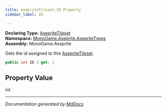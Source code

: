 ```yaml
---
title: AsepriteTileset.ID Property
sidebar_label: ID

---
```


**Declaring Type:** [AsepriteTileset](../)  
**Namespace:** [MonoGame.Aseprite.AsepriteTypes](../../)  
**Assembly:** MonoGame.Aseprite

Gets the id assigned to this [AsepriteTileset](../).

```csharp
public int ID { get; }
```

## Property Value

int

___

*Documentation generated by [MdDocs](https://github.com/ap0llo/mddocs)*
